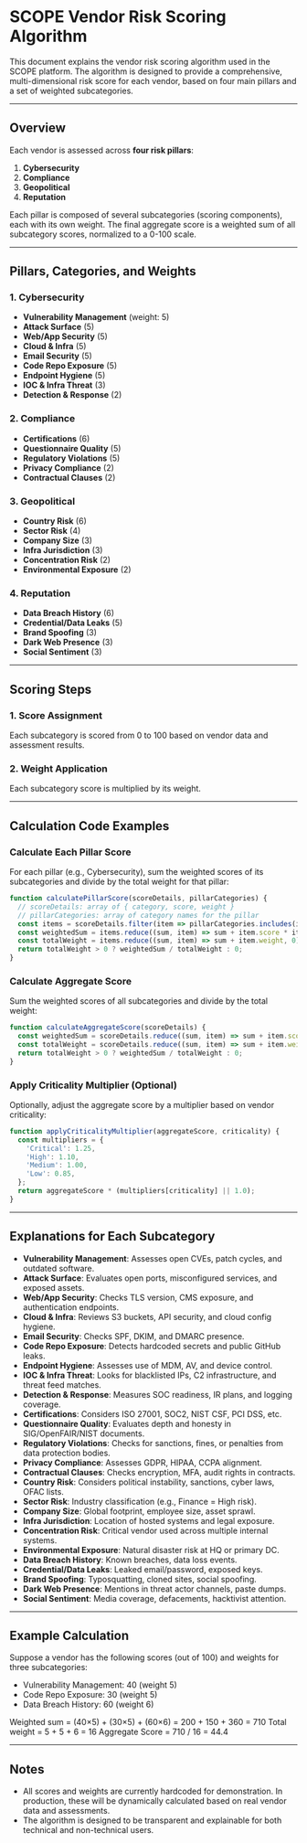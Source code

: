 # SCOPE Vendor Risk Scoring Algorithm

This document explains the vendor risk scoring algorithm used in the SCOPE platform. The algorithm is designed to provide a comprehensive, multi-dimensional risk score for each vendor, based on four main pillars and a set of weighted subcategories.

---

## Overview

Each vendor is assessed across **four risk pillars**:

1. **Cybersecurity**
2. **Compliance**
3. **Geopolitical**
4. **Reputation**

Each pillar is composed of several subcategories (scoring components), each with its own weight. The final aggregate score is a weighted sum of all subcategory scores, normalized to a 0-100 scale.

---

## Pillars, Categories, and Weights

### 1. **Cybersecurity**
- **Vulnerability Management** (weight: 5)
- **Attack Surface** (5)
- **Web/App Security** (5)
- **Cloud & Infra** (5)
- **Email Security** (5)
- **Code Repo Exposure** (5)
- **Endpoint Hygiene** (5)
- **IOC & Infra Threat** (3)
- **Detection & Response** (2)

### 2. **Compliance**
- **Certifications** (6)
- **Questionnaire Quality** (5)
- **Regulatory Violations** (5)
- **Privacy Compliance** (2)
- **Contractual Clauses** (2)

### 3. **Geopolitical**
- **Country Risk** (6)
- **Sector Risk** (4)
- **Company Size** (3)
- **Infra Jurisdiction** (3)
- **Concentration Risk** (2)
- **Environmental Exposure** (2)

### 4. **Reputation**
- **Data Breach History** (6)
- **Credential/Data Leaks** (5)
- **Brand Spoofing** (3)
- **Dark Web Presence** (3)
- **Social Sentiment** (3)

---

## Scoring Steps

### 1. Score Assignment
Each subcategory is scored from 0 to 100 based on vendor data and assessment results.

### 2. Weight Application
Each subcategory score is multiplied by its weight.

---

## Calculation Code Examples

### Calculate Each Pillar Score
For each pillar (e.g., Cybersecurity), sum the weighted scores of its subcategories and divide by the total weight for that pillar:

```js
function calculatePillarScore(scoreDetails, pillarCategories) {
  // scoreDetails: array of { category, score, weight }
  // pillarCategories: array of category names for the pillar
  const items = scoreDetails.filter(item => pillarCategories.includes(item.category));
  const weightedSum = items.reduce((sum, item) => sum + item.score * item.weight, 0);
  const totalWeight = items.reduce((sum, item) => sum + item.weight, 0);
  return totalWeight > 0 ? weightedSum / totalWeight : 0;
}
```

### Calculate Aggregate Score
Sum the weighted scores of all subcategories and divide by the total weight:

```js
function calculateAggregateScore(scoreDetails) {
  const weightedSum = scoreDetails.reduce((sum, item) => sum + item.score * item.weight, 0);
  const totalWeight = scoreDetails.reduce((sum, item) => sum + item.weight, 0);
  return totalWeight > 0 ? weightedSum / totalWeight : 0;
}
```

### Apply Criticality Multiplier (Optional)
Optionally, adjust the aggregate score by a multiplier based on vendor criticality:

```js
function applyCriticalityMultiplier(aggregateScore, criticality) {
  const multipliers = {
    'Critical': 1.25,
    'High': 1.10,
    'Medium': 1.00,
    'Low': 0.85,
  };
  return aggregateScore * (multipliers[criticality] || 1.0);
}
```

---

## Explanations for Each Subcategory

- **Vulnerability Management**: Assesses open CVEs, patch cycles, and outdated software.
- **Attack Surface**: Evaluates open ports, misconfigured services, and exposed assets.
- **Web/App Security**: Checks TLS version, CMS exposure, and authentication endpoints.
- **Cloud & Infra**: Reviews S3 buckets, API security, and cloud config hygiene.
- **Email Security**: Checks SPF, DKIM, and DMARC presence.
- **Code Repo Exposure**: Detects hardcoded secrets and public GitHub leaks.
- **Endpoint Hygiene**: Assesses use of MDM, AV, and device control.
- **IOC & Infra Threat**: Looks for blacklisted IPs, C2 infrastructure, and threat feed matches.
- **Detection & Response**: Measures SOC readiness, IR plans, and logging coverage.
- **Certifications**: Considers ISO 27001, SOC2, NIST CSF, PCI DSS, etc.
- **Questionnaire Quality**: Evaluates depth and honesty in SIG/OpenFAIR/NIST documents.
- **Regulatory Violations**: Checks for sanctions, fines, or penalties from data protection bodies.
- **Privacy Compliance**: Assesses GDPR, HIPAA, CCPA alignment.
- **Contractual Clauses**: Checks encryption, MFA, audit rights in contracts.
- **Country Risk**: Considers political instability, sanctions, cyber laws, OFAC lists.
- **Sector Risk**: Industry classification (e.g., Finance = High risk).
- **Company Size**: Global footprint, employee size, asset sprawl.
- **Infra Jurisdiction**: Location of hosted systems and legal exposure.
- **Concentration Risk**: Critical vendor used across multiple internal systems.
- **Environmental Exposure**: Natural disaster risk at HQ or primary DC.
- **Data Breach History**: Known breaches, data loss events.
- **Credential/Data Leaks**: Leaked email/password, exposed keys.
- **Brand Spoofing**: Typosquatting, cloned sites, social spoofing.
- **Dark Web Presence**: Mentions in threat actor channels, paste dumps.
- **Social Sentiment**: Media coverage, defacements, hacktivist attention.

---

## Example Calculation

Suppose a vendor has the following scores (out of 100) and weights for three subcategories:

- Vulnerability Management: 40 (weight 5)
- Code Repo Exposure: 30 (weight 5)
- Data Breach History: 60 (weight 6)

Weighted sum = (40×5) + (30×5) + (60×6) = 200 + 150 + 360 = 710
Total weight = 5 + 5 + 6 = 16
Aggregate Score = 710 / 16 = 44.4

---

## Notes
- All scores and weights are currently hardcoded for demonstration. In production, these will be dynamically calculated based on real vendor data and assessments.
- The algorithm is designed to be transparent and explainable for both technical and non-technical users. 